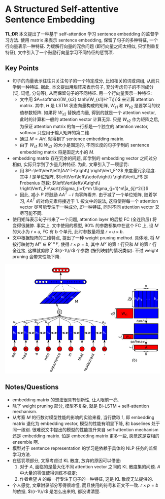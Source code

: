 # A Structured Self-attentive Sentence Embedding

**TL;DR** 本文提出了一种基于 self-attention 学习 sentence embedding 的监督学习方法. 使用 matrix 来表示 sentence embedding, 保留了句子的多种特征, 一个行向量表示一种特征. 为缓解行向量的冗余问题 \(即行向量之间太相似, 只学到重复特征\), 文中引入了一个鼓励行向量学习不同特征的惩罚项.

## Key Points

* 句子的向量表示往往只关注句子的一个特定成分, 比如相关的词或词组, 从而只学到一种特征. 据此, 本文提出用矩阵来表示句子, 充分考虑句子的不同成分 \(词, 词组, 分句等\), 从而保留句子的不同特征. 用一个行向量表示一种特征:
  * 文中用 $A=softmax\(W_{s2} tanh\(W_{s1}H^T\)\)$ 来计算 attention matrix. 其中, $H$ 是 LSTM 状态向量构成的矩阵, $W_{s1}$ 和 $W_{s2}$ 是要学习的权值参数矩阵. 如果将 $W_{s2}$ 替换成向量, 得到的就是一个 attention vector, 此时的计算和一般的 attention vector 计算无异. 只是 $W_{s2}$ 作为矩阵之后, 为保证 attention matrix 的每一行都是一个独立的 attention vector, softmax 只应用于输入矩阵的第二维.
  * 通过 $M=AH$, 就得到了 sentence embedding matrix.
  * 由于 $W_{s1}$ 和 $W_{s2}$ 的大小是固定的, 不同长度的句子学到的 sentence embedding matrix 将是固定大小的 $M$.
* embedding matrix 存在冗余的问题, 即学到的 embedding vector 之间过分相似, 实际只学到了少量几种特征. 为此, 文章引入了一项惩罚:
  * 用 $P=\left\Vert\left\(AA^T-I\right\) \right\Vert_F^2$ 来度量冗余程度. 其中 $I$ 是单位矩阵, $\left\Vert\left\(\cdot\right\) \right\Vert\_F$ 是 Frobenius 范数: $\left\Vert\left\(A\right\) \right\Vert\_F=\sqrt{\Sigma_{i=1}^m \Sigma_{j=1}^n\|a_{ij}^2\|}$
  * 因此, 减小 $P$ 将鼓励 $AA^T-I$ 向零阵看齐. 由于减了一个单位矩阵, 随着学习, $AA^T$ 的对角元素将接近于 1. 按文中的说法, 这将使得每一个 attention vector 尽可能专注于一种成分, 即一种特征, 同时不同 attention vector 又尽可能不同.
* 使用矩阵表示句子带来了一个问题, attention layer 的后接 FC \(全连阶层\) 将变得很臃肿. 事实上, 文中使用的模型, 90% 的参数都集中在这个 FC 上, 设 $M$ 的大小为 $r\times u$, FC 有 b 个单元, 此时参数量将是 $r\times u \times b$.
* 文中根据矩阵的二维特点, 提出了一种 weight pruning method. 具体地, 将 $M$ 按行映射为 $M^v\in R^{r\times p}$, 使得 $r\times p=b$, 其中 $M^v$ 的第 r 行只和 $M$ 的第 r 行全连接, 这样就剪除了 $\(r-1\)/r$ 个参数 \(按列映射的情况类似\). 不过 weight pruning 会带来性能下降.

![Struce of self-attentive sentence embedding model](../../.gitbook/assets/self_attentive_sentence_embedding_structure.png)

## Notes/Questions

* embedding matrix 的想法很具有创新性, 让人眼前一亮.
* 除了 weight pruning 部分, 模型不复杂, 就是 Bi-LSTM + self-attention mechanism.
* 从考察 $M$ 的行数对模型性能的影响的实验来看, 当行数取 1, 即 embedding matrix 退化为 embedding vector, 模型的性能有明显下降, 和 baselines 处于同一级别. 很难说文中提出的模型的性能提升来自 self-attention mechanism 还是 embedding matrix. 怕是 embedding matrix 更多一些, 感觉这是变相的 ensemble 啊.
* 模型对于 sentence representation 的学习是依赖于具体的 NLP 任务的监督学习方法.
* 在惩罚项部分, 文章考虑过 KL 散度, 放弃的原因可以借鉴:
  1. 对于 $A$, 面临的是最大化不同 attention vector 之间的 KL 散度集的问题. $A$ 中大量的零值使得训练不稳定;
  2. 作者希望 $A$ 的每一行专注于句子的一种特征, 这是 KL 散度无法提供的.
* 个人感觉, 文章附录部分写得很难懂, 而且使用的符号和正文不一致. $r\times p =b$ 的依据, $\(r-1\)/r$ 是怎么出来的, 都没讲清楚.

